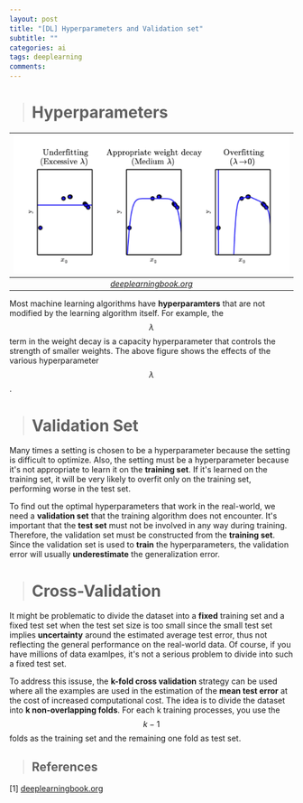 ```yaml
---
layout: post
title: "[DL] Hyperparameters and Validation set"
subtitle: ""
categories: ai
tags: deeplearning
comments:
---
```


> # Hyperparameters

|                      ![joint](/assets/img/DL/ch5_3.png)                       |
| :---------------------------------------------------------------------------: |
| _[deeplearningbook.org](https://www.deeplearningbook.org/contents/prob.html)_ |

Most machine learning algorithms have **hyperparamters** that are not modified by the learning algorithm itself. For example, the $$\lambda$$ term in the weight decay is a capacity hyperparameter that controls the strength of smaller weights. The above figure shows the effects of the various hyperparameter $$\lambda$$.

> # Validation Set

Many times a setting is chosen to be a hyperparameter because the setting is difficult to optimize. Also, the setting must be a hyperparameter because it's not appropriate to learn it on the **training set**. If it's learned on the training set, it will be very likely to overfit only on the training set, performing worse in the test set.

To find out the optimal hyperparameters that work in the real-world, we need a **validation set** that the training algorithm does not encounter. It's important that the **test set** must not be involved in any way during training. Therefore, the validation set must be constructed from the **training set**. Since the validation set is used to **train** the hyperparameters, the validation error will usually **underestimate** the generalization error.

> # Cross-Validation

It might be problematic to divide the dataset into a **fixed** training set and a fixed test set when the test set size is too small since the small test set implies **uncertainty** around the estimated average test error, thus not reflecting the general performance on the real-world data. Of course, if you have millions of data examlpes, it's not a serious problem to divide into such a fixed test set.

To address this issuse, the **k-fold cross validation** strategy can be used where all the examples are used in the estimation of the **mean test error** at the cost of increased computational cost. The idea is to divide the dataset into **k non-overlapping folds**. For each k training processes, you use the $$k-1$$ folds as the training set and the remaining one fold as test set.

> ## References

[1] [deeplearningbook.org](https://www.deeplearningbook.org/)
